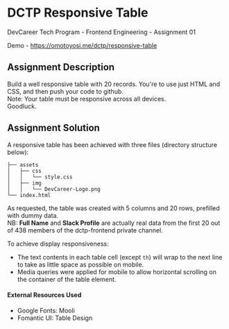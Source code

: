 # DCTP Responsive Table
DevCareer Tech Program - Frontend Engineering - Assignment 01

Demo - https://omotoyosi.me/dctp/responsive-table

## Assignment Description
Build a well responsive table with 20 records. You're to use just HTML and CSS, and then push your code to github.  
Note: Your table must be responsive across all devices.  
Goodluck.

## Assignment Solution
A responsive table has been achieved with three files (directory structure below):
```
├── assets
│   ├── css
│   │   └── style.css
│   ├── img
│   │   └── DevCareer-Logo.png
└── index.html
```

As requested, the table was created with 5 columns and 20 rows, prefilled with dummy data.  
NB: **Full Name** and **Slack Profile** are actually real data from the first 20 out of 438 members of the dctp-frontend private channel.

To achieve display responsiveness:
- The text contents in each table cell (except `th`) will wrap to the next line to take as little space as possible on mobile.
- Media queries were applied for mobile to allow horizontal scrolling on the container of the table element.

#### External Resources Used
* Google Fonts: Mooli
* Fomantic UI: Table Design
